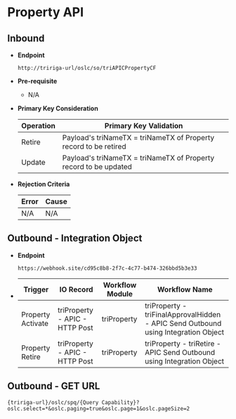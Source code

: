 # Property API


## Inbound

- **Endpoint**
  ```
  http://tririga-url/oslc/so/triAPICPropertyCF
  ```

- **Pre-requisite**
  
  - N/A

- **Primary Key Consideration**

  Operation | Primary Key Validation
  ---|---
  Retire | Payload's triNameTX = triNameTX of Property record to be retired
  Update | Payload's triNameTX = triNameTX of Property record to be updated
  
- **Rejection Criteria**

  Error | Cause
  ---|---
  N/A | N/A


## Outbound - Integration Object

- **Endpoint**
  ```
  https://webhook.site/cd95c8b8-2f7c-4c77-b474-326bbd5b3e33
  ```
  
- Trigger | IO Record | Workflow Module | Workflow Name 
  ---|---|---|---
  Property Activate | triProperty - APIC - HTTP Post | triProperty | triProperty - triFinalApprovalHidden - APIC Send Outbound using Integration Object 
  Property Retire | triProperty - APIC - HTTP Post | triProperty | triProperty - triRetire - APIC Send Outbound using Integration Object 

## Outbound - GET URL

```
{tririga-url}/oslc/spq/{Query Capability}?oslc.select=*&oslc.paging=true&oslc.page=1&oslc.pageSize=2
```
